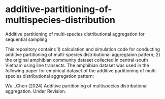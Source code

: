 # additive-partitioning-of-multispecies-distribution
Additive partitioning of multi-species distributional aggregation for sequential sampling

This repository contains 1) calculation and simulation code for conducting additive partitioning of multi-species distributional aggregtaion pattern; 2) the original amphibian community dataset collected in central-south Vietnam using line transects. The amphibian dataset was used in the following paper for empirical dataset of the additive partitioning of multi-species distributional aggregation pattern:

Wu...Chen (2024) Additive partitioning of multispecies distributional aggregation. Under Revision.
